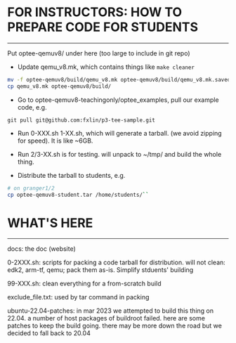 # FOR INSTRUCTORS: HOW TO PREPARE CODE FOR STUDENTS
------------------------------------
Put optee-qemuv8/ under here (too large to include in git repo)

* Update qemu_v8.mk, which contains things like ``make cleaner``

```bash
mv -f optee-qemuv8/build/qemu_v8.mk optee-qemuv8/build/qemu_v8.mk.saved
cp qemu_v8.mk optee-qemuv8/build/
```

* Go to optee-qemuv8-teachingonly/optee_examples, pull our example code, e.g. 
```
git pull git@github.com:fxlin/p3-tee-sample.git
```

* Run 0-XXX.sh 1-XX.sh, which will generate a tarball. (we avoid zipping for speed). It is like ~6GB. 

* Run 2/3-XX.sh is for testing. will unpack to ~/tmp/ and build the whole thing. 

* Distribute the tarball to students, e.g. 

```bash
# on granger1/2
cp optee-qemuv8-student.tar /home/students/``
```

# WHAT'S HERE
--------------------------
docs: the doc (website) 

0-2XXX.sh: scripts for packing a code tarball for distribution. will not clean: edk2, arm-tf, qemu; pack them as-is. Simplify stduents' building

99-XXX.sh: clean everything for a from-scratch build

exclude_file.txt: used by tar command in packing

ubuntu-22.04-patches: in mar 2023 we attempted to build this thing on 22.04. a number of host packages of buildroot failed. here are some patches to keep the build going. there may be more down the road but we decided to fall back to 20.04


